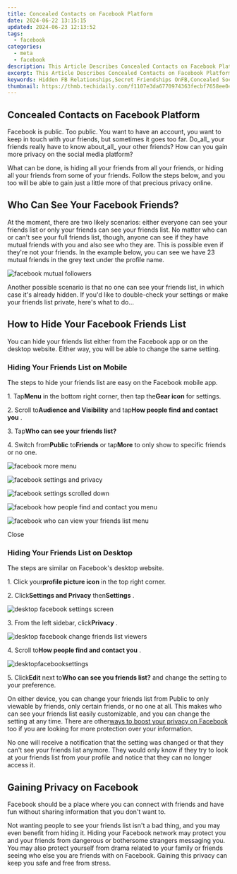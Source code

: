 ```yaml
---
title: Concealed Contacts on Facebook Platform
date: 2024-06-22 13:15:15
updated: 2024-06-23 12:13:52
tags:
  - facebook
categories:
  - meta
  - facebook
description: This Article Describes Concealed Contacts on Facebook Platform
excerpt: This Article Describes Concealed Contacts on Facebook Platform
keywords: Hidden FB Relationships,Secret Friendships OnFB,Concealed SocialConnections,Stealthy Fb Bonds,Private FB Networks,Undisclosed Facebook Friends,Covert FB Associates
thumbnail: https://thmb.techidaily.com/f1107e3da6770974363fecbf7658ee04571722ec05c10e1ad65882453b11db44.jpg
---
```


## Concealed Contacts on Facebook Platform

 Facebook is public. Too public. You want to have an account, you want to keep in touch with your friends, but sometimes it goes too far. Do_all_ your friends really have to know about_all_ your other friends? How can you gain more privacy on the social media platform?

 What can be done, is hiding all your friends from all your friends, or hiding all your friends from some of your friends. Follow the steps below, and you too will be able to gain just a little more of that precious privacy online.

## Who Can See Your Facebook Friends?

 At the moment, there are two likely scenarios: either everyone can see your friends list or only your friends can see your friends list. No matter who can or can't see your full friends list, though, anyone can see if they have mutual friends with you and also see who they are. This is possible even if they're not your friends. In the example below, you can see we have 23 mutual friends in the grey text under the profile name.

![facebook mutual followers](https://static1.makeuseofimages.com/wordpress/wp-content/uploads/2022/10/facebook-mutual-followers.jpg)

 Another possible scenario is that no one can see your friends list, in which case it's already hidden. If you'd like to double-check your settings or make your friends list private, here's what to do...

## How to Hide Your Facebook Friends List

 You can hide your friends list either from the Facebook app or on the desktop website. Either way, you will be able to change the same setting.

### Hiding Your Friends List on Mobile

 The steps to hide your friends list are easy on the Facebook mobile app.

 1\. Tap**Menu** in the bottom right corner, then tap the**Gear icon** for settings.

 2\. Scroll to**Audience and Visibility** and tap**How people find and contact you** .

 3\. Tap**Who can see your friends list?**

 4\. Switch from**Public** to**Friends** or tap**More** to only show to specific friends or no one.

![facebook more menu](https://static1.makeuseofimages.com/wordpress/wp-content/uploads/2022/10/facebook-more-menu.jpeg)

![facebook settings and privacy](https://static1.makeuseofimages.com/wordpress/wp-content/uploads/2022/10/facebook-settings-and-privacy.jpeg)

![facebook settings scrolled down](https://static1.makeuseofimages.com/wordpress/wp-content/uploads/2022/10/facebook-settings-scrolled-down.jpeg)

![facebook how people find and contact you menu](https://static1.makeuseofimages.com/wordpress/wp-content/uploads/2022/10/facebook-how-people-find-and-contact-you-menu.jpeg)

![facebook who can view your friends list menu](https://static1.makeuseofimages.com/wordpress/wp-content/uploads/2022/10/facebook-who-can-view-your-friends-list-menu.jpeg)

Close

### Hiding Your Friends List on Desktop

The steps are similar on Facebook's desktop website.

 1\. Click your**profile picture icon** in the top right corner.

 2\. Click**Settings and Privacy** then**Settings** .

![desktop facebook settings screen](https://static1.makeuseofimages.com/wordpress/wp-content/uploads/2022/10/desktop-facebook-settings-screen.jpeg)

 3\. From the left sidebar, click**Privacy** .

![desktop facebook change friends list viewers](https://static1.makeuseofimages.com/wordpress/wp-content/uploads/2022/10/desktop-facebook-change-friends-list-viewers.jpeg)

 4\. Scroll to**How people find and contact you** .

![desktopfacebooksettings](https://static1.makeuseofimages.com/wordpress/wp-content/uploads/2022/10/desktopfacebooksettings.jpeg)

 5\. Click**Edit** next to**Who can see you friends list?** and change the setting to your preference.

 On either device, you can change your friends list from Public to only viewable by friends, only certain friends, or no one at all. This makes who can see your friends list easily customizable, and you can change the setting at any time. There are other[ways to boost your privacy on Facebook](https://www.makeuseof.com/facebook-privacy-and-security-checklist/) too if you are looking for more protection over your information.

 No one will receive a notification that the setting was changed or that they can't see your friends list anymore. They would only know if they try to look at your friends list from your profile and notice that they can no longer access it.

## Gaining Privacy on Facebook

 Facebook should be a place where you can connect with friends and have fun without sharing information that you don't want to.

 Not wanting people to see your friends list isn't a bad thing, and you may even benefit from hiding it. Hiding your Facebook network may protect you and your friends from dangerous or bothersome strangers messaging you. You may also protect yourself from drama related to your family or friends seeing who else you are friends with on Facebook. Gaining this privacy can keep you safe and free from stress.


<ins class="adsbygoogle"
     style="display:block"
     data-ad-format="autorelaxed"
     data-ad-client="ca-pub-7571918770474297"
     data-ad-slot="1223367746"></ins>



<ins class="adsbygoogle"
     style="display:block"
     data-ad-client="ca-pub-7571918770474297"
     data-ad-slot="8358498916"
     data-ad-format="auto"
     data-full-width-responsive="true"></ins>
